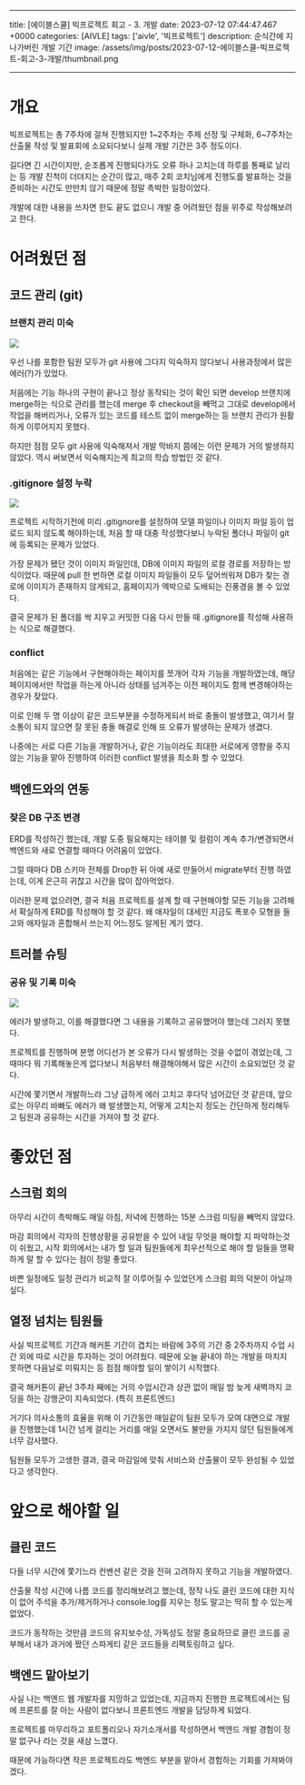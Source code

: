 

---
title: [에이블스쿨] 빅프로젝트 회고 - 3. 개발
date: 2023-07-12 07:44:47.467 +0000
categories: [AIVLE]
tags: ['aivle', '빅프로젝트']
description: 순식간에 지나가버린 개발 기간
image: /assets/img/posts/2023-07-12-에이블스쿨-빅프로젝트-회고-3-개발/thumbnail.png

---

# 개요

빅프로젝트는 총 7주차에 걸쳐 진행되지만 1~2주차는 주제 선정 및 구체화, 6~7주차는 산출물 작성 및 발표회에 소요되다보니 실제 개발 기간은 3주 정도이다.

길다면 긴 시간이지만, 순조롭게 진행되다가도 오류 하나 고치는데 하루를 통째로 날리는 등 개발 진척이 더뎌지는 순간이 많고, 매주 2회 코치님에게 진행도를 발표하는 것을 준비하는 시간도 만만치 않기 때문에 정말 촉박한 일정이었다.


개발에 대한 내용을 쓰자면 한도 끝도 없으니 개발 중 어려웠던 점을 위주로 작성해보려고 한다.

# 어려웠던 점

## 코드 관리 (git)

### 브랜치 관리 미숙
![](/assets/img/posts/2023-07-12-에이블스쿨-빅프로젝트-회고-3-개발/img0.png)

우선 나를 포함한 팀원 모두가 git 사용에 그다지 익숙하지 않다보니 사용과정에서 많은 에러(?)가 있었다.

처음에는 기능 하나의 구현이 끝나고 정상 동작되는 것이 확인 되면 develop 브랜치에 merge하는 식으로 관리를 했는데
merge 후 checkout을 빼먹고 그대로 develop에서 작업을 해버리거나, 오류가 있는 코드를 테스트 없이 merge하는 등 브랜치 관리가 원활하게 이루어지지 못했다.

하지만 점점 모두 git 사용에 익숙해져서 개발 막바지 쯤에는 이런 문제가 거의 발생하지 않았다. 역시 써보면서 익숙해지는게 최고의 학습 방법인 것 같다.

### .gitignore 설정 누락
![](/assets/img/posts/2023-07-12-에이블스쿨-빅프로젝트-회고-3-개발/img1.png)

프로젝트 시작하기전에 미리 .gitignore를 설정하여 모델 파일이나 이미지 파일 등이 업로드 되지 않도록 해야하는데, 처음 할 때 대충 작성했다보니 누락된 폴더나 파일이 git에 등록되는 문제가 있었다.

가장 문제가 됐던 것이 이미지 파일인데, DB에 이미지 파일의 로컬 경로를 저장하는 방식이었다.
때문에 pull 한 번하면 로컬 이미지 파일들이 모두 덮어씌워져 DB가 찾는 경로에 이미지가 존재하지 않게되고, 홈페이지가 엑박으로 도배되는 진풍경을 볼 수 있었다.

결국 문제가 된 폴더를 싹 지우고 커밋한 다음 다시 만들 때 .gitignore를 작성해 사용하는 식으로 해결했다.

### conflict

처음에는 같은 기능에서 구현해야하는 페이지를 쪼개어 각자 기능을 개발하였는데, 해당 페이지에서만 작업을 하는게 아니라 상태를 넘겨주는 이전 페이지도 함께 변경해야하는 경우가 잦았다.

이로 인해 두 명 이상이 같은 코드부분을 수정하게되서 바로 충돌이 발생했고, 여기서 잘 소통이 되지 않으면 잘 못된 충돌 해결로 인해 또 오류가 발생하는 문제가 생겼다.

나중에는 서로 다른 기능을 개발하거나, 같은 기능이라도 최대한 서로에게 영향을 주지않는 기능을 맡아 진행하여 이러한 conflict 발생을 최소화 할 수 있었다.

## 백엔드와의 연동

### 잦은 DB 구조 변경

ERD를 작성하긴 했는데, 개발 도중 필요해지는 테이블 및 컬럼이 계속 추가/변경되면서 백엔드와 새로 연결할 때마다 어려움이 있었다.

그럴 때마다 DB 스키마 전체를 Drop한 뒤 아예 새로 만들어서 migrate부터 진행 하였는데, 이게 은근히 귀찮고 시간을 많이 잡아먹었다.

이러한 문제 없으려면, 결국 처음 프로젝트를 설계 할 때 구현해야할 모든 기능을 고려해서 확실하게 ERD를 작성해야 할 것 같다.
왜 애자일이 대세인 지금도 폭포수 모형을 들고와 애자일과 혼합해서 쓰는지 어느정도 알게된 계기 였다.

## 트러블 슈팅

### 공유 및 기록 미숙

![](/assets/img/posts/2023-07-12-에이블스쿨-빅프로젝트-회고-3-개발/img2.png)

에러가 발생하고, 이를 해결했다면 그 내용을 기록하고 공유했어야 했는데 그러지 못했다.

프로젝트를 진행하며 분명 어디선가 본 오류가 다시 발생하는 것을 수없이 겪었는데, 그 때마다 뭐 기록해놓은게 없다보니 처음부터 해결해야해서 많은 시간이 소요되었던 것 같다.

시간에 쫓기면서 개발하느라 그냥 급하게 에러 고치고 후다닥 넘어갔던 것 같은데, 앞으로는 아무리 바빠도 에러가 왜 발생했는지, 어떻게 고치는지 정도는 간단하게 정리해두고 팀원과 공유하는 시간을 가져야 할 것 같다.

# 좋았던 점

## 스크럼 회의

아무리 시간이 촉박해도 매일 아침, 저녁에 진행하는 15분 스크럼 미팅을 빼먹지 않았다.

마감 회의에서 각자의 진행상황을 공유받을 수 있어 내일 무엇을 해야할 지 파악하는것이 쉬웠고,
시작 회의에서는 내가 할 일과 팀원들에게 최우선적으로 해야 할 일들을 명확하게 말 할 수 있다는 점이 정말 좋았다.

바쁜 일정에도 일정 관리가 비교적 잘 이루어질 수 있었던게 스크럼 회의 덕분이 아닐까 싶다.

## 열정 넘치는 팀원들

사실 빅프로젝트 기간과 해커톤 기간이 겹치는 바람에 3주의 기간 중 2주차까지 수업 시간 외에 따로 시간을 투자하는 것이 어려웠다. 때문에 오늘 끝내야 하는 개발을 마치지 못하면 다음날로 미뤄지는 등 점점 해야할 일이 쌓이기 시작했다.

결국 해커톤이 끝난 3주차 째에는 거의 수업시간과 상관 없이 매일 밤 늦게 새벽까지 코딩을 하는 강행군이 지속되었다. (특히 프론트엔드)

거기다 의사소통의 효율을 위해 이 기간동안 매일같이 팀원 모두가 모여 대면으로 개발을 진행했는데 1시간 넘게 걸리는 거리를 매일 오면서도 불만을 가지지 않던 팀원들에게 너무 감사했다.

팀원들 모두가 고생한 결과, 결국 마감일에 맞춰 서비스와 산출물이 모두 완성될 수 있었다고 생각한다.

# 앞으로 해야할 일

## 클린 코드

다들 너무 시간에 쫓기느라 컨벤션 같은 것을 전혀 고려하지 못하고 기능을 개발하였다.

산출물 작성 시간에 나름 코드를 정리해보려고 했는데, 정작 나도 클린 코드에 대한 지식이 없어 주석을 추가/제거하거나 console.log를 지우는 정도 말고는 딱히 할 수 있는게 없었다.

코드가 동작하는 것만큼 코드의 유지보수성, 가독성도 정말 중요하므로 클린 코드를 공부해서 내가 과거에 짰던 스파게티 같은 코드들을 리팩토링하고 싶다.

## 백엔드 맡아보기

사실 나는 백엔드 웹 개발자를 지망하고 있었는데, 지금까지 진행한 프로젝트에서는 팀에 프론트를 잘 아는 사람이 없다보니 프론트엔드 개발을 담당하게 되었다.

프로젝트를 마무리하고 포트폴리오나 자기소개서를 작성하면서 백엔드 개발 경험이 정말 없구나 라는 것을 새삼 느꼈다.

때문에 가능하다면 작은 프로젝트라도 백엔드 부분을 맡아서 경험하는 기회를 가져봐야 겠다.

        